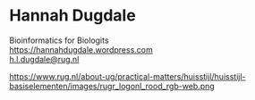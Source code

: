 # Hannah Dugdale<br>
Bioinformatics for Biologits<br>
https://hannahdugdale.wordpress.com<br>
h.l.dugdale@rug.nl<br>

https://www.rug.nl/about-ug/practical-matters/huisstijl/huisstijl-basiselementen/images/rugr_logonl_rood_rgb-web.png

